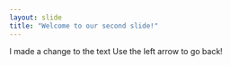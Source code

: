 ```yaml
---
layout: slide
title: "Welcome to our second slide!"
---
```

I made a change to the text
Use the left arrow to go back!
